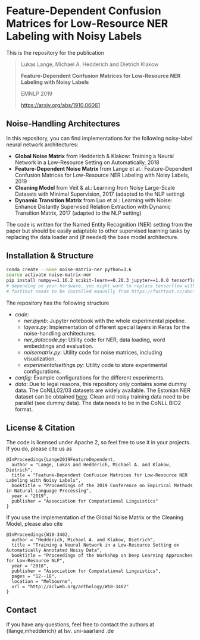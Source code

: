 # Feature-Dependent Confusion Matrices for Low-Resource NER Labeling with Noisy Labels

This is the repository for the publication

> Lukas Lange, Michael A. Hedderich and Dietrich Klakow
>
> **Feature-Dependent Confusion Matrices for Low-Resource NER Labeling with Noisy Labels**
>
> EMNLP 2019 
>
> https://arxiv.org/abs/1910.06061

## Noise-Handling Architectures
In this repository, you can find implementations for the following noisy-label neural network architectures:

* **Global Noise Matrix** from
Hedderich & Klakow: Training a Neural Network in a Low-Resource Setting on Automatically, 2018
* **Feature-Dependent Noise Matrix** from
Lange et al.: Feature-Dependent Confusion Matrices for Low-Resource NER Labeling with Noisy Labels, 2019
* **Cleaning Model** from
Veit & al.:  Learning  from  Noisy  Large-Scale  Datasets  with  Minimal Supervision, 2017
(adapted to the NLP setting)
* **Dynamic Transition Matrix** from
Luo et al.: Learning with Noise:  Enhance Distantly Supervised Relation Extraction with Dynamic Transition Matrix, 2017
(adapted to the NLP setting)

The code is written for the Named Entity Recognition (NER) setting from the paper but should be easily adaptable to other supervised learning tasks by replacing the data loader and (if needed) the base model architecture.

## Installation & Structure

```sh
conda create --name noise-matrix-ner python=3.6
source activate noise-matrix-ner
pip install numpy==1.16.2 scikit-learn==0.20.3 jupyter==1.0.0 tensorflow==1.12.0 Keras==2.2.4 
# depending on your hardware, you might want to replace tensorflow with tensorflow-gpu
# fastText needs to be installed manually from https://fasttext.cc/docs/en/support.html (do not use the version from the online pip repo)
```

The repository has the following structure

* *code*: 
  * *ner.ipynb*: Jupyter notebook with the whole experimental pipeline.
  * *layers.py*: Implementation of different special layers in Keras for the noise-handling architectures.
  * *ner_datacode.py*: Utility code for NER, data loading, word embeddings and evaluation.
  * *noisematrix.py*: Utility code for noise matrices, including visualization.
  * *experimentalsettings.py*: Utility code to store experimental configurations.
* *config*: Example configurations for the different experiments.
* *data*: Due to legal reasons, this repository only contains some dummy data. The CoNLL02/03 datasets are widely available. The Estonian NER dataset can be obtained [here](https://metashare.ut.ee/repository/browse/estonian-ner-corpus/88d030c0acde11e2a6e4005056b40024f1def472ed254e77a8952e1003d9f81e/). Clean and noisy training data need to be parallel (see dummy data). The data needs to be in the CoNLL BIO2 format.
 
 
## License & Citation

The code is licensed under Apache 2, so feel free to use it in your projects. If you do, please cite us as 

```
@InProceedings{Lange2019FeatureDependent,
  author = "Lange, Lukas and Hedderich, Michael A. and Klakow, Dietrich",
  title = "Feature-Dependent Confusion Matrices for Low-Resource NER Labeling with Noisy Labels",
  booktitle = "Proceedings of the 2019 Conference on Empirical Methods in Natural Language Processing",
  year = "2019",
  publisher = "Association for Computational Linguistics"
}
```

If you use the implementation of the Global Noise Matrix or the Cleaning Model, please also cite

```
@InProceedings{W18-3402,
  author = "Hedderich, Michael A. and Klakow, Dietrich",
  title = "Training a Neural Network in a Low-Resource Setting on Automatically Annotated Noisy Data",
  booktitle = "Proceedings of the Workshop on Deep Learning Approaches for Low-Resource NLP",
  year = "2018",
  publisher = "Association for Computational Linguistics",
  pages = "12--18",
  location = "Melbourne",
  url = "http://aclweb.org/anthology/W18-3402"
}
```

## Contact
If you have any questions, feel free to contact the authors at {llange,mhedderich} at lsv. uni-saarland .de





